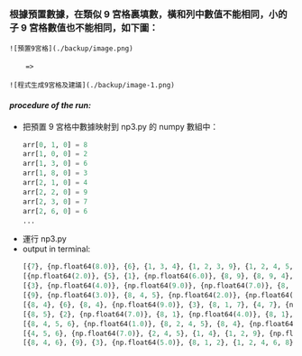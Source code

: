 ### 根據預置數據，在類似 9 宮格裏填數，橫和列中數值不能相同，小的子 9 宮格數值也不能相同，如下圖：

    ![預置9宮格](./backup/image.png)

        =>

    ![程式生成9宮格及建議](./backup/image-1.png)

#### _procedure of the run:_

- 把預置 9 宮格中數據映射到 np3.py 的 numpy 數組中：
  ```python
  arr[0, 1, 0] = 8
  arr[1, 0, 0] = 2
  arr[1, 3, 0] = 6
  arr[1, 8, 0] = 3
  arr[2, 1, 0] = 4
  arr[2, 2, 0] = 9
  arr[2, 3, 0] = 7
  arr[2, 6, 0] = 6
  ...
  ```
- 運行 np3.py
- output in terminal:
  ```python
  [{7}, {np.float64(8.0)}, {6}, {1, 3, 4}, {1, 2, 3, 9}, {1, 2, 4, 5, 9}, {2, 4, 5}, {1, 4, 5, 9}, {1, 2, 4, 9}]
  [{np.float64(2.0)}, {5}, {1}, {np.float64(6.0)}, {8, 9}, {8, 9, 4}, {4, 7}, {8, 9, 4, 7}, {np.float64(3.0)}]
  [{3}, {np.float64(4.0)}, {np.float64(9.0)}, {np.float64(7.0)}, {8, 1, 2}, {8, 1, 2, 5}, {np.float64(6.0)}, {8, 1, 5}, {8, 1, 2}]
  [{9}, {np.float64(3.0)}, {8, 4, 5}, {np.float64(2.0)}, {np.float64(6.0)}, {8, 7}, {np.float64(1.0)}, {8, 4, 7}, {8, 4, 7}]
  [{8, 4}, {6}, {8, 4}, {np.float64(9.0)}, {3}, {8, 1, 7}, {4, 7}, {np.float64(2.0)}, {np.float64(5.0)}]
  [{8, 5}, {2}, {np.float64(7.0)}, {8, 1}, {np.float64(4.0)}, {8, 1}, {9}, {3}, {6}]
  [{8, 4, 5, 6}, {np.float64(1.0)}, {8, 2, 4, 5}, {8, 4}, {np.float64(7.0)}, {2, 4, 6, 8, 9}, {np.float64(3.0)}, {9, 4, 5, 6}, {9, 2, 4}]
  [{4, 5, 6}, {np.float64(7.0)}, {2, 4, 5}, {1, 4}, {1, 2, 9}, {np.float64(3.0)}, {np.float64(8.0)}, {1, 4, 5, 6, 9}, {1, 2, 4, 9}]
  [{8, 4, 6}, {9}, {3}, {np.float64(5.0)}, {8, 1, 2}, {1, 2, 4, 6, 8}, {2, 4, 7}, {1, 4, 6, 7}, {1, 2, 4, 7}]
  ```
